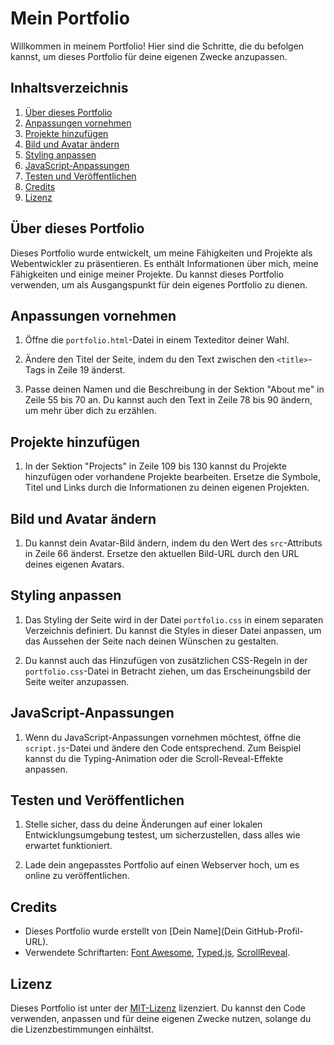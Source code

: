 # Mein Portfolio

Willkommen in meinem Portfolio! Hier sind die Schritte, die du befolgen kannst, um dieses Portfolio für deine eigenen Zwecke anzupassen.

## Inhaltsverzeichnis

1. [Über dieses Portfolio](#über-dieses-portfolio)
2. [Anpassungen vornehmen](#anpassungen-vornehmen)
3. [Projekte hinzufügen](#projekte-hinzufügen)
4. [Bild und Avatar ändern](#bild-und-avatar-ändern)
5. [Styling anpassen](#styling-anpassen)
6. [JavaScript-Anpassungen](#javascript-anpassungen)
7. [Testen und Veröffentlichen](#testen-und-veröffentlichen)
8. [Credits](#credits)
9. [Lizenz](#lizenz)

## Über dieses Portfolio

Dieses Portfolio wurde entwickelt, um meine Fähigkeiten und Projekte als Webentwickler zu präsentieren. Es enthält Informationen über mich, meine Fähigkeiten und einige meiner Projekte. Du kannst dieses Portfolio verwenden, um als Ausgangspunkt für dein eigenes Portfolio zu dienen.

## Anpassungen vornehmen

1. Öffne die `portfolio.html`-Datei in einem Texteditor deiner Wahl.

2. Ändere den Titel der Seite, indem du den Text zwischen den `<title>`-Tags in Zeile 19 änderst.

3. Passe deinen Namen und die Beschreibung in der Sektion "About me" in Zeile 55 bis 70 an. Du kannst auch den Text in Zeile 78 bis 90 ändern, um mehr über dich zu erzählen.

## Projekte hinzufügen

1. In der Sektion "Projects" in Zeile 109 bis 130 kannst du Projekte hinzufügen oder vorhandene Projekte bearbeiten. Ersetze die Symbole, Titel und Links durch die Informationen zu deinen eigenen Projekten.

## Bild und Avatar ändern

1. Du kannst dein Avatar-Bild ändern, indem du den Wert des `src`-Attributs in Zeile 66 änderst. Ersetze den aktuellen Bild-URL durch den URL deines eigenen Avatars.

## Styling anpassen

1. Das Styling der Seite wird in der Datei `portfolio.css` in einem separaten Verzeichnis definiert. Du kannst die Styles in dieser Datei anpassen, um das Aussehen der Seite nach deinen Wünschen zu gestalten.

2. Du kannst auch das Hinzufügen von zusätzlichen CSS-Regeln in der `portfolio.css`-Datei in Betracht ziehen, um das Erscheinungsbild der Seite weiter anzupassen.

## JavaScript-Anpassungen

1. Wenn du JavaScript-Anpassungen vornehmen möchtest, öffne die `script.js`-Datei und ändere den Code entsprechend. Zum Beispiel kannst du die Typing-Animation oder die Scroll-Reveal-Effekte anpassen.

## Testen und Veröffentlichen

1. Stelle sicher, dass du deine Änderungen auf einer lokalen Entwicklungsumgebung testest, um sicherzustellen, dass alles wie erwartet funktioniert.

2. Lade dein angepasstes Portfolio auf einen Webserver hoch, um es online zu veröffentlichen.

## Credits

- Dieses Portfolio wurde erstellt von [Dein Name](Dein GitHub-Profil-URL).
- Verwendete Schriftarten: [Font Awesome](https://fontawesome.com/), [Typed.js](https://github.com/mattboldt/typed.js/), [ScrollReveal](https://scrollrevealjs.org/).

## Lizenz

Dieses Portfolio ist unter der [MIT-Lizenz](LICENSE) lizenziert. Du kannst den Code verwenden, anpassen und für deine eigenen Zwecke nutzen, solange du die Lizenzbestimmungen einhältst.

